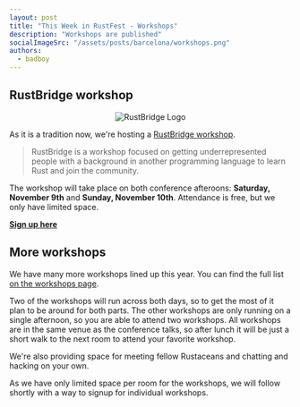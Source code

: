 ```yaml
---
layout: post
title: "This Week in RustFest - Workshops"
description: "Workshops are published"
socialImageSrc: "/assets/posts/barcelona/workshops.png"
authors:
  - badboy
---
```


## RustBridge workshop

<div style="text-align:center">
<img src="/assets/posts/rustbridge.png" alt="RustBridge Logo" title="RustBridge Logo">
</div>

As it is a tradition now, we're hosting a [RustBridge workshop](https://rustbridge.com/).

> RustBridge is a workshop focused on getting underrepresented people with a background in another programming language to learn Rust and join the community.

The workshop will take place on both conference afteroons: **Saturday, November 9th** and **Sunday, November 10th**.
Attendance is free, but we only have limited space.

[**Sign up here**](https://ti.to/rustfest/barcelona2019/with/sbxdz-poxjc)

## More workshops

We have many more workshops lined up this year.
You can find the full list [on the workshops page](https://barcelona.rustfest.eu/workshops/).

Two of the workshops will run across both days, so to get the most of it plan to be around for both parts.
The other workshops are only running on a single afternoon, so you are able to attend two workshops.
All workshops are in the same venue as the conference talks, so after lunch it will be just a short walk to the next room to attend your favorite workshop.

We're also providing space for meeting fellow Rustaceans and chatting and hacking on your own.

As we have only limited space per room for the workshops, we will follow shortly with a way to signup for individual workshops.
